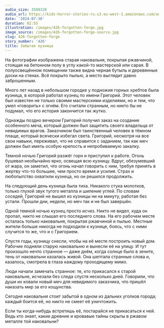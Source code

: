 ```yaml
---
audio_size: 3508320
audio_url: https://kids-horror-stories-ru.s3.eu-west-1.amazonaws.com/audio/426-forgotten-forge.mp3
date: '2024-07-30'
duration: 02:55
illustration: /images/426-forgotten-forge.jpg
image_source: /images/426-forgotten-forge-source.jpg
slug: 426-forgotten-forge
story_number: '426'
title: Забытая кузница
---
```


На фотографии изображена старая наковальня, покрытая ржавчиной, стоящая на бетонном полу в углу какой-то мастерской или сарая. В полуосвещённом помещении также видна черная бутыль и деревянные доски на стенах. Всё покрыто пылью, а место выглядит давно заброшенным.

Много лет назад в небольшом городке у подножия горных хребтов была кузница, в которой работал кузнец по имени Григорий. Этот человек был известен не только своими мастерскими изделиями, но и тем, что умел «говорить» с огнём. Его считали странным, но никто бы не подумал, что его история закончится так жутко.

Однажды поздно вечером Григорий получил заказ на создание особенного меча, который должен был защитить своего владельца от невидимых врагов. Заказчиком был таинственный человек в тёмном плаще, который всячески избегал света. Григорий, несмотря на все свои навыки, переживал, что не справится с заданием, так как меч должен был иметь особую крепость и непробиваемую закалку.

Темной ночью Григорий разжёг горн и приступил к работе. Огонь бушевал необычайно ярко, освещая всю кузницу. Вдруг, обезумевший от жара, он заметил, что огонь начал говорить с ним, требуя принять в жертву что-то большее, чем просто время и усилия. Страх и любопытство охватили кузнеца, но он решился продолжить.

На следующий день кузница была тиха. Никакого стука молотков, только глухой звук тугого металла и шипение углей. По словам соседей, Григорий не вышел из кузницы ни на минуту, работая без устали. Прошли дни, недели, но меч так и не был завершён.

Одной темной ночью кузнец просто исчез. Никто не видел, куда он пропал, никто не слышал его последнего слова. На его рабочем месте осталась только наковальня, покрытая ржавчиной и пылью. Местные жители больше никогда не подходили к кузнице, боясь, что с ними случится то же, что и с Григорием.

Спустя годы, кузницу снесли, чтобы на её месте построить новый дом. Рабочие подняли старую наковальню и вынесли её на улицу. И тут произошло нечто странное — даже днём, когда солнце было в зените, тень от наковальни казалась живой. Она шептала странные слова и, казалось, смотрела в глаза каждому проходящему мимо.

Люди начали замечать странное: те, кто прикасался к старой наковальне, исчезали без следа спустя несколько дней. Говорили, что души их ковали новый меч для невидимого заказчика, что пришёл наказать мир за его кощунства.

Сегодня наковальня стоит забытой в одном из дальних уголков города; каждый боится её, но никто не смеет её уничтожить.

Если ты когда-нибудь встретишь её, постарайся не прикасаться к ней. Ведь кто знает, какие древние и кровавые тайны скрыты в ржавом металле той наковальни?